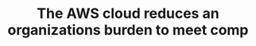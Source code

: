 ---
layout: all-exams
title: "The AWS cloud reduces an organizations burden to meet comp"
blurb: "Even if an organization outsources their infrastructure to AWS, they are still responsible for being compliant with industry and government regulations."
quid: 297
---